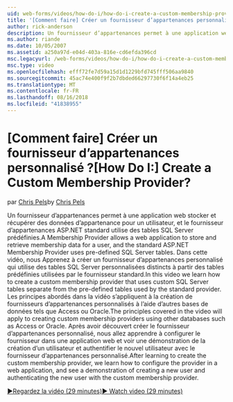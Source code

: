 ```yaml
---
uid: web-forms/videos/how-do-i/how-do-i-create-a-custom-membership-provider
title: '[Comment faire] Créer un fournisseur d’appartenances personnalisé ? | Microsoft Docs'
author: rick-anderson
description: Un fournisseur d’appartenances permet à une application web stocker et récupérer des données d’appartenance pour un utilisateur, et les utilisations de fournisseur d’appartenances ASP.NET standards prédéfinissent...
ms.author: riande
ms.date: 10/05/2007
ms.assetid: a250a97d-e04d-403a-816e-cd6efda396cd
msc.legacyurl: /web-forms/videos/how-do-i/how-do-i-create-a-custom-membership-provider
msc.type: video
ms.openlocfilehash: efff72fe7d59a15d1d1229bfd745fff506aa9840
ms.sourcegitcommit: 45ac74e400f9f2b7dbded66297730f6f14a4eb25
ms.translationtype: MT
ms.contentlocale: fr-FR
ms.lasthandoff: 08/16/2018
ms.locfileid: "41838955"
---
```

<a name="how-do-i-create-a-custom-membership-provider"></a><span data-ttu-id="206a5-104">[Comment faire] Créer un fournisseur d’appartenances personnalisé ?</span><span class="sxs-lookup"><span data-stu-id="206a5-104">[How Do I:] Create a Custom Membership Provider?</span></span>
====================
<span data-ttu-id="206a5-105">par [Chris Pels](https://twitter.com/chrispels)</span><span class="sxs-lookup"><span data-stu-id="206a5-105">by [Chris Pels](https://twitter.com/chrispels)</span></span>

<span data-ttu-id="206a5-106">Un fournisseur d’appartenances permet à une application web stocker et récupérer des données d’appartenance pour un utilisateur, et le fournisseur d’appartenances ASP.NET standard utilise des tables SQL Server prédéfinies.</span><span class="sxs-lookup"><span data-stu-id="206a5-106">A Membership Provider allows a web application to store and retrieve membership data for a user, and the standard ASP.NET Membership Provider uses pre-defined SQL Server tables.</span></span> <span data-ttu-id="206a5-107">Dans cette vidéo, nous Apprenez à créer un fournisseur d’appartenances personnalisé qui utilise des tables SQL Server personnalisées distincts à partir des tables prédéfinies utilisées par le fournisseur standard.</span><span class="sxs-lookup"><span data-stu-id="206a5-107">In this video we learn how to create a custom membership provider that uses custom SQL Server tables separate from the pre-defined tables used by the standard provider.</span></span> <span data-ttu-id="206a5-108">Les principes abordés dans la vidéo s’appliquent à la création de fournisseurs d’appartenances personnalisés à l’aide d’autres bases de données tels que Access ou Oracle.</span><span class="sxs-lookup"><span data-stu-id="206a5-108">The principles covered in the video will apply to creating custom membership providers using other databases such as Access or Oracle.</span></span> <span data-ttu-id="206a5-109">Après avoir découvert créer le fournisseur d’appartenances personnalisé, nous allez apprendre à configurer le fournisseur dans une application web et voir une démonstration de la création d’un utilisateur et authentifier le nouvel utilisateur avec le fournisseur d’appartenances personnalisé.</span><span class="sxs-lookup"><span data-stu-id="206a5-109">After learning to create the custom membership provider, we learn how to configure the provider in a web application, and see a demonstration of creating a new user and authenticating the new user with the custom membership provider.</span></span>

[<span data-ttu-id="206a5-110">&#9654;Regardez la vidéo (29 minutes)</span><span class="sxs-lookup"><span data-stu-id="206a5-110">&#9654; Watch video (29 minutes)</span></span>](https://channel9.msdn.com/Blogs/ASP-NET-Site-Videos/how-do-i-create-a-custom-membership-provider)
